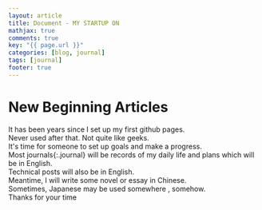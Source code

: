 ```yaml
---
layout: article
title: Document - MY STARTUP ON 
mathjax: true
comments: true
key: "{{ page.url }}"
categories: [blog, journal]
tags: [journal]
footer: true
---
```

New Beginning Articles
===

It has been years since I set up my first github pages.  
Never used after that. Not quite like geeks.  
It's time for someone to set up goals and make a progress.  
Most journals{:.journal} will be records of my daily life and plans
which will be in  English.  
Technical posts will also be in English.  
Meantime, I will write some novel or essay in Chinese.  
Sometimes, Japanese may be used somewhere , somehow.  
Thanks for your time